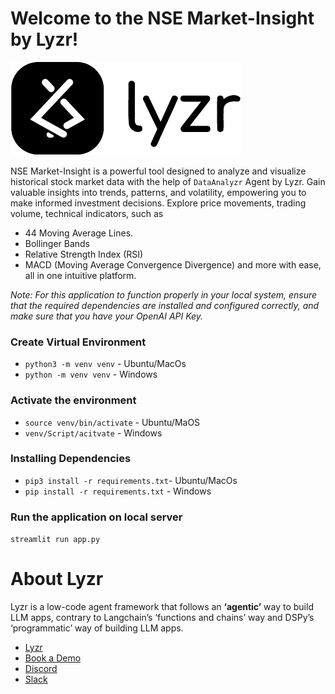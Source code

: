 # Welcome to the NSE Market-Insight by Lyzr!

![Lyzr Logo](./logo/lyzr-logo.png)

NSE Market-Insight is a powerful tool designed to analyze and visualize historical stock market data with the help of `DataAnalyzr` Agent by Lyzr. Gain valuable insights into trends, patterns, and volatility, empowering you to make informed investment decisions. Explore price movements, trading volume, technical indicators, such as 
- 44 Moving Average Lines.
- Bollinger Bands
- Relative Strength Index (RSI)
- MACD (Moving Average Convergence Divergence) and more with ease, all in one intuitive platform.


*Note: For this application to function properly in your local system, ensure that the required dependencies are installed and configured correctly, and make sure that you have your OpenAI API Key.*

### Create Virtual Environment 
- `python3 -m venv venv` - Ubuntu/MacOs
- `python -m venv venv` - Windows

### Activate the environment
- `source venv/bin/activate`  - Ubuntu/MaOS
- `venv/Script/acitvate` - Windows

### Installing Dependencies
- `pip3 install -r requirements.txt`- Ubuntu/MacOs
- `pip install -r requirements.txt` - Windows


### Run the application on local server
`streamlit run app.py`

# About Lyzr
Lyzr is a low-code agent framework that follows an **‘agentic’** way to build LLM apps, contrary to Langchain’s ‘functions and chains’ way and DSPy’s ‘programmatic’ way of building LLM apps. 

- [Lyzr](https://www.lyzr.ai/)
- [Book a Demo](https://www.lyzr.ai/book-demo/)
- [Discord](https://discord.gg/nm7zSyEFA2)
- [Slack](https://join.slack.com/t/genaiforenterprise/shared_invite/zt-2a7fr38f7-_QDOY1W1WSlSiYNAEncLGw)
